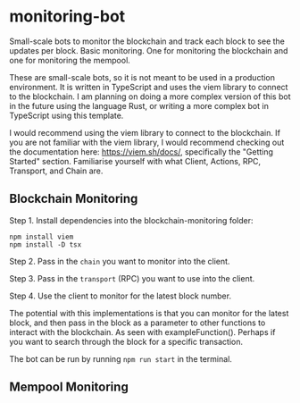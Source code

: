 # monitoring-bot
Small-scale bots to monitor the blockchain and track each block to see the updates per block. Basic monitoring.
One for monitoring the blockchain and one for monitoring the mempool.

These are small-scale bots, so it is not meant to be used in a production environment. It is written in TypeScript and uses the viem library to connect to the blockchain. I am planning on doing a more complex version of this bot in the future using the language Rust, or writing a more complex bot in TypeScript using this template.

I would recommend using the viem library to connect to the blockchain.
If you are not familiar with the viem library, I would recommend checking out the documentation here: https://viem.sh/docs/, specifically the "Getting Started" section. Familiarise yourself with what Client, Actions, RPC, Transport, and Chain are.

## Blockchain Monitoring
Step 1. Install dependencies into the blockchain-monitoring folder:
```
npm install viem
npm install -D tsx
```

Step 2. Pass in the `chain` you want to monitor into the client.


Step 3. Pass in the `transport` (RPC) you want to use into the client.

Step 4. Use the client to monitor for the latest block number.

The potential with this implementations is that you can monitor for the latest block, and then pass in the block as a parameter to other functions to interact with the blockchain. As seen with exampleFunction(). Perhaps if you want to search through the block for a specific transaction.

The bot can be run by running `npm run start` in the terminal.

## Mempool Monitoring
